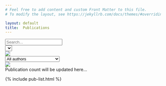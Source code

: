 ```yaml
---
# Feel free to add content and custom Front Matter to this file.
# To modify the layout, see https://jekyllrb.com/docs/themes/#overriding-theme-defaults

layout: default
title:  Publications
---
```



<div class="publications">

  <!-- Search Bar -->
  <div class="search-bar">
    <input type="text" id="search-bar" placeholder="Search..." />
  </div>

  <!-- Filter Panel -->
  <div class="filter-panel">
    <!-- Filter by Year -->
    <div class="filter-container">
      <div class="select-container">
        <select id="year-filter">
          <!-- Years will be added here dynamically -->
        </select>
      </div>
      <div class="filter-reset">
        <img id="reset-year-filter" class="reset-filter-icon" src="{{ site.baseurl }}/assets/images/reset.png">
      </div>
    </div>
    <!-- Filter by Author -->
    <div class="filter-container">
      <div class="select-container">
        <select id="author-filter">
            <option value="">All authors</option>
            <option value="Rolf Backofen">Rolf Backofen</option>
            <option value="Alexander Mitrofanov">Alexander Mitrofanov</option>
            <option value="Alireza Heidari">Alireza Heidari</option>
            <option value="Anika Erxleben">Anika Erxleben</option>
            <option value="Anup Kumar">Anup Kumar</option>
            <option value="Berenice Batut">Bérénice Batut</option>
            <option value="Björn Grüning">Björn Grüning</option>
            <option value="David López Tabernero">David López Tabernero</option>
            <option value="Dilmurat Yusuf">Dilmurat Yusuf</option>
            <option value="Dominik Rabsch">Dominik Rabsch</option>
            <option value="Engy Nasr">Engy Nasr</option>
            <option value="José Manuel Dominguez">José Manuel Dominguez</option>
            <option value="Omer S. Alkhnbashi">Omer S. Alkhnbashi</option>
            <option value="Martin Raden">Martin Raden, nee Mann</option>
            <option value="Michael Uhl">Michael Uhl</option>
            <option value="Paul Zierep">Paul Zierep</option>
            <option value="Pavankumar Videm">Pavankumar Videm</option>
            <option value="Rick Gelhausen">Rick Gelhausen</option>
            <option value="Sanjay Kumar Srikakulam">Sanjay Kumar Srikakulam</option>
            <option value="Sebastian Schaaf">Sebastian Schaaf</option>
            <option value="Stefan Mautner">Stefan Mautner</option>
            <option value="Sven Hauns">Sven Hauns</option>
            <option value="Teresa Müller">Teresa Müller</option>
            <option value="Van Dinh Tran">Van Dinh Tran</option>
        </select>
      </div>
      <div class="filter-reset">
        <img id="reset-author-filter" class="reset-filter-icon" src="{{ site.baseurl }}/assets/images/reset.png">
      </div>
    </div>
  </div>

  <!-- Publication Count -->
  <div id="publication-count">Publication count will be updated here...</div>

  <!-- Publication List -->
  {% include pub-list.html %}
</div>
